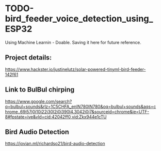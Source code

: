 # TODO-bird_feeder_voice_detection_using_ESP32

Using Machine Learnin - Doable. Saving it here for future reference.


## Project details:

https://www.hackster.io/justinelutz/solar-powered-tinyml-bird-feeder-142f61

## Link to BulBul chirping


https://www.google.com/search?q=bulbul+sounds&rlz=1C5CHFA_enIN780IN780&oq=bulbul+sounds&aqs=chrome..69i57j0i10i22i30l2j0i390l4.3042j0j7&sourceid=chrome&ie=UTF-8#fpstate=ive&vld=cid:42042ff0,vid:Zkx944e1cTU

## Bird Audio Detection

https://jovian.ml/richardso21/bird-audio-detection

